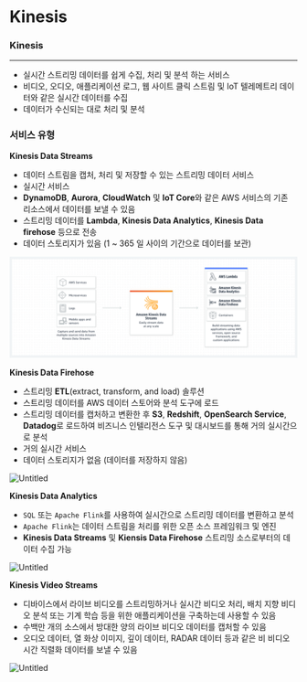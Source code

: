 # Kinesis

### Kinesis

---
- 실시간 스트리밍 데이터를 쉽게 수집, 처리 및 분석 하는 서비스
- 비디오, 오디오, 애플리케이션 로그, 웹 사이트 클릭 스트림 및 IoT 텔레메트리 데이터와 같은 실시간 데이터를 수집
- 데이터가 수신되는 대로 처리 및 분석

### 서비스 유형

**Kinesis Data Streams**

- 데이터 스트림을 캡처, 처리 및 저장할 수 있는 스트리밍 데이터 서비스
- 실시간 서비스
- **DynamoDB**, **Aurora**, **CloudWatch** 및 **IoT Core**와 같은 AWS 서비스의 기존 리소스에서 데이터를 보낼 수 있음
- 스트리밍 데이터를 **Lambda**, **Kinesis Data Analytics**, **Kinesis Data firehose** 등으로 전송
- 데이터 스토리지가 있음 (1 ~ 365 일 사이의 기간으로 데이터를 보관)

![image 14.png](https://github.com/pokabook/TIL/blob/main/AWS/%EB%8D%B0%EC%9D%B4%ED%84%B0%20%EB%B6%84%EC%84%9D%20%EC%84%9C%EB%B9%84%EC%8A%A4/image/Kinesis-Data-Streams.png?raw=true)

**Kinesis Data Firehose**

- 스트리밍 **ETL**(extract, transform, and load) 솔루션
- 스트리밍 데이터를 AWS 데이터 스토어와 분석 도구에 로드
- 스트리밍 데이터를 캡처하고 변환한 후 **S3**, **Redshift**, **OpenSearch Service**, **Datadog**로 로드하여 비즈니스 인텔리전스 도구 및 대시보드를 통해 거의 실시간으로 분석
- 거의 실시간 서비스
- 데이터 스토리지가 없음 (데이터를 저장하지 않음)

![Untitled](https://github.com/pokabook/TIL/tree/main/AWS/%EB%8D%B0%EC%9D%B4%ED%84%B0%20%EB%B6%84%EC%84%9D%20%EC%84%9C%EB%B9%84%EC%8A%A4/image/Kinesis-Data-Firehose.png?raw=true)


**Kinesis Data Analytics**

- `SQL` 또는 `Apache Flink`를 사용하여 실시간으로 스트리밍 데이터를 변환하고 분석
- `Apache Flink`는 데이터 스트림을 처리를 위한 오픈 소스 프레임워크 및 엔진
- **Kinesis Data Streams** 및 **Kiensis Data Firehose** 스트리밍 소스로부터의 데이터 수집 가능

![Untitled](https://github.com/pokabook/TIL/tree/main/AWS/%EB%8D%B0%EC%9D%B4%ED%84%B0%20%EB%B6%84%EC%84%9D%20%EC%84%9C%EB%B9%84%EC%8A%A4/image/Kinesis-Data-Analytics.png?raw=true)

**Kinesis Video Streams**

- 디바이스에서 라이브 비디오를 스트리밍하거나 실시간 비디오 처리, 배치 지향 비디오 분석 또는 기계 학습 등을 위한 애플리케이션을 구축하는데 사용할 수 있음
- 수백만 개의 소스에서 방대한 양의 라이브 비디오 데이터를 캡처할 수 있음
- 오디오 데이터, 열 화상 이미지, 깊이 데이터, RADAR 데이터 등과 같은 비 비디오 시간 직렬화 데이터를 보낼 수 있음

![Untitled](https://github.com/pokabook/TIL/tree/main/AWS/%EB%8D%B0%EC%9D%B4%ED%84%B0%20%EB%B6%84%EC%84%9D%20%EC%84%9C%EB%B9%84%EC%8A%A4/image/Kinesis-Video-Streams.png?raw=true)
